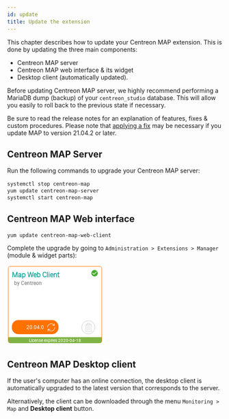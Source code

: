 ```yaml
---
id: update
title: Update the extension
---
```


This chapter describes how to update your Centreon MAP extension. This
is done by updating the three main components:

- Centreon MAP server
- Centreon MAP web interface & its widget
- Desktop client (automatically updated).

Before updating Centreon MAP server, we highly recommend performing a
MariaDB dump (backup) of your `centreon_studio` database. This will
allow you easily to roll back to the previous state if necessary.

Be sure to read the release notes for an explanation of features, fixes
& custom procedures. Please note that [applying a fix](../graph-views/troubleshooter#metric-links-are-black-after-updating-map) may be necessary if you update MAP to version 21.04.2 or later.

## Centreon MAP Server

Run the following commands to upgrade your Centreon MAP server:

``` shell
systemctl stop centreon-map
yum update centreon-map-server
systemctl start centreon-map
```

## Centreon MAP Web interface

```shell
yum update centreon-map-web-client
```

Complete the upgrade by going to `Administration > Extensions > Manager`
(module & widget parts):

![image](../assets/graph-views/update-web-client.png)

## Centreon MAP Desktop client

If the user's computer has an online connection, the desktop client is
automatically upgraded to the latest version that corresponds to the server.

Alternatively, the client can be downloaded through the menu `Monitoring >
Map` and **Desktop client** button.

